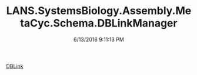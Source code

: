 ﻿---
title: LANS.SystemsBiology.Assembly.MetaCyc.Schema.DBLinkManager
date: 6/13/2016 9:11:13 PM
---

[DBLink](T-LANS.SystemsBiology.Assembly.MetaCyc.Schema.DBLinkManager.DBLink.html)
